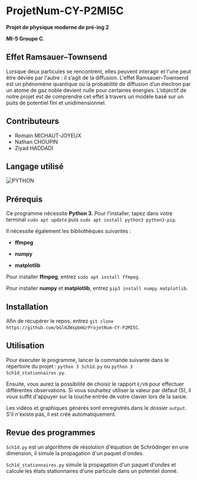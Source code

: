 # ProjetNum-CY-P2MI5C

**Projet de physique moderne de pré-ing 2**

**MI-5 Groupe C**.

## Effet Ramsauer–Townsend

Lorsque deux particules se rencontrent, elles peuvent interagir et l'une peut être déviée par l'autre : il s’agit de la diffusion. L'effet Ramsauer–Townsend est un phénomène quantique où la probabilité de diffusion d’un électron par un atome de gaz noble devient nulle pour certaines énergies. L’objectif de notre projet est de comprendre cet effet à travers un modèle basé sur un puits de potentiel fini et unidimensionnel.

## Contributeurs

- Romain MICHAUT-JOYEUX
- Nathan CHOUPIN
- Ziyad HADDADI

## Langage utilisé

![PYTHON](https://img.shields.io/badge/python-3670A0?style=for-the-badge&logo=python&logoColor=ffdd54)

## Prérequis

Ce programme nécessite **Python 3**. Pour l'installer, tapez dans votre terminal `sudo apt update` puis `sudo apt install python3 python3-pip`.

Il nécessite également les bibliothèques suivantes :

- **ffmpeg**

- **numpy**

- **matplotlib**

Pour installer **ffmpeg**, entrez `sudo apt install ffmpeg`.

Pour installer **numpy** et **matplotlib**, entrez `pip3 install numpy matplotlib`.

## Installation

Afin de récupérer le repos, entrez `git clone https://github.com/bGlmZWxpbmU/ProjetNum-CY-P2MI5C`.

## Utilisation

Pour éxecuter le programme, lancer la commande suivante dans le répertoire du projet : `python 3 Sch1d.py` ou `python 3 Sch1d_stationnaires.py`.

Ensuite, vous aurez la possibilité de choisir le rapport `E/V0` pour effectuer différentes observations. Si vous souhaitez utiliser la valeur par défaut (5), il vous suffit d'appuyer sur la touche entrée de votre clavier lors de la saisie.

Les vidéos et graphiques générés sont enregistrés dans le dossier `output`. S'il n'existe pas, il est créé automatiquement.

## Revue des programmes

`Sch1d.py` est un algorithme de résolution d'équation de Schrödinger en une dimension, il simule la propagation d'un paquet d'ondes.

`Sch1d_stationnaires.py` simule la propagation d'un paquet d'ondes et calcule les états stationnaires d'une particule dans un potentiel donné.

